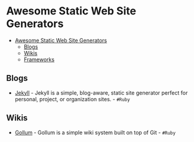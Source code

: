 Awesome Static Web Site Generators
==================================

- [Awesome Static Web Site Generators](#awesome-static-web-site-generators)
  - [Blogs](#blogs)
  - [Wikis](#wikis)
  - [Frameworks](#frameworks)

Blogs
-----

* [Jekyll](/jekyll/jekyll) - Jekyll is a simple, blog-aware, static site generator perfect for personal, project, or organization sites.  - `#Ruby`

Wikis
-----

* [Gollum](/gollum/gollum) - Gollum is a simple wiki system built on top of Git - `#Ruby`
